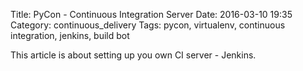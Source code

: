 Title: PyCon - Continuous Integration Server
Date: 2016-03-10 19:35
Category: continuous_delivery
Tags: pycon, virtualenv, continuous integration, jenkins, build bot


This article is about setting up you own CI server - Jenkins.
